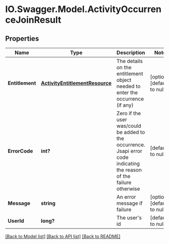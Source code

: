 # IO.Swagger.Model.ActivityOccurrenceJoinResult
## Properties

Name | Type | Description | Notes
------------ | ------------- | ------------- | -------------
**Entitlement** | [**ActivityEntitlementResource**](ActivityEntitlementResource.md) | The details on the entitlement object needed to enter the occurrence (if any) | [optional] [default to null]
**ErrorCode** | **int?** | Zero if the user was/could be added to the occurrence. Jsapi error code indicating the reason of the failure otherwise | [default to null]
**Message** | **string** | An error message if failure | [optional] [default to null]
**UserId** | **long?** | The user&#39;s id | [default to null]

[[Back to Model list]](../README.md#documentation-for-models) [[Back to API list]](../README.md#documentation-for-api-endpoints) [[Back to README]](../README.md)

